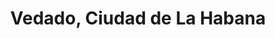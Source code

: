 ---
title: Vedado, Ciudad de La Habana
url: /vedado-ciudad-de-la-habana/
latitude: 23.139
longitude: -82.398
---